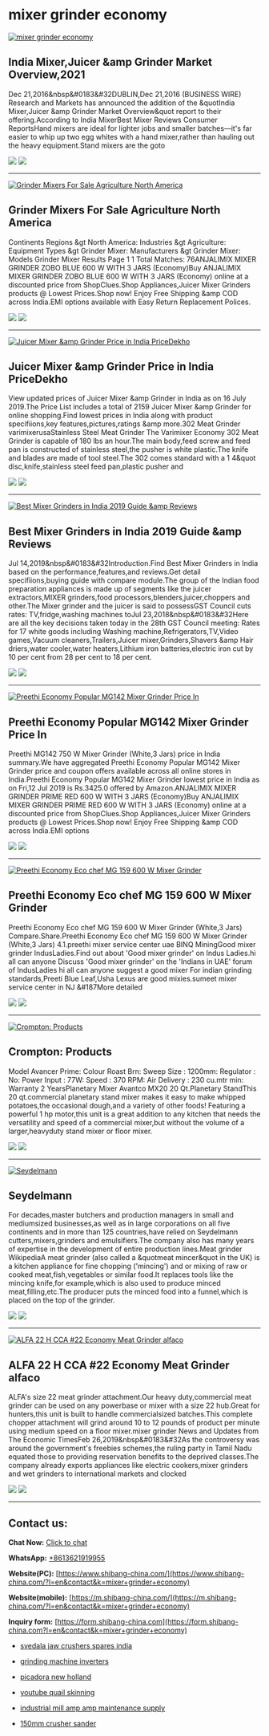 # mixer grinder economy

<a href="https://swt.shibang-china.com/?l=en&img&k=mixer+grinder+economy" target="_blank">![mixer grinder economy](http://static.shibang-china.com/all-800x300/1.jpg)</a>

## India Mixer,Juicer &amp Grinder Market Overview,2021
Dec 21,2016&nbsp&#0183&#32DUBLIN,Dec 21,2016 (BUSINESS WIRE) Research and Markets has announced the addition of the &quotIndia Mixer,Juicer &amp Grinder Market Overview&quot report to their offering.According to India MixerBest Mixer Reviews Consumer ReportsHand mixers are ideal for lighter jobs and smaller batches—it's far easier to whip up two egg whites with a hand mixer,rather than hauling out the heavy equipment.Stand mixers are the goto


<a href="https://whatsapp.shibangsoft.com/WhatsApp.php" target="_blank" title="WhatsApp">![](http://static.shibang-china.com/icon/whatsapp.png)</a> <a href="https://swt.shibang-china.com/?l=en&icon&k=mixer+grinder+economy" target="_blank">![](http://static.shibang-china.com/icon/chat-en.png)</a>

---

<a href="https://swt.shibang-china.com/?l=en&img&k=mixer+grinder+economy" target="_blank">![Grinder Mixers For Sale Agriculture North America](http://static.shibang-china.com/all-800x300/391.jpg)</a>

## Grinder Mixers For Sale Agriculture North America
Continents Regions &gt North America: Industries &gt Agriculture: Equipment Types &gt Grinder Mixer: Manufacturers &gt Grinder Mixer: Models Grinder Mixer Results Page 1 1 Total Matches: 76ANJALIMIX MIXER GRINDER ZOBO BLUE 600 W WITH 3 JARS (Economy)Buy ANJALIMIX MIXER GRINDER ZOBO BLUE 600 W WITH 3 JARS (Economy) online at a discounted price from ShopClues.Shop Appliances,Juicer Mixer Grinders products @ Lowest Prices.Shop now! Enjoy Free Shipping &amp COD across India.EMI options available with Easy Return Replacement Polices.


<a href="https://whatsapp.shibangsoft.com/WhatsApp.php" target="_blank" title="WhatsApp">![](http://static.shibang-china.com/icon/whatsapp.png)</a> <a href="https://swt.shibang-china.com/?l=en&icon&k=mixer+grinder+economy" target="_blank">![](http://static.shibang-china.com/icon/chat-en.png)</a>

---

<a href="https://swt.shibang-china.com/?l=en&img&k=mixer+grinder+economy" target="_blank">![Juicer Mixer &amp Grinder Price in India PriceDekho](http://static.shibang-china.com/all-800x300/1498.jpg)</a>

## Juicer Mixer &amp Grinder Price in India PriceDekho
View updated prices of Juicer Mixer &amp Grinder in India as on 16 July 2019.The Price List includes a total of 2159 Juicer Mixer &amp Grinder for online shopping.Find lowest prices in India along with product specifiions,key features,pictures,ratings &amp more.302 Meat Grinder varimixerusaStainless Steel Meat Grinder The Varimixer Economy 302 Meat Grinder is capable of 180 lbs an hour.The main body,feed screw and feed pan is constructed of stainless steel,the pusher is white plastic.The knife and blades are made of tool steel.The 302 comes standard with a 1 4&quot disc,knife,stainless steel feed pan,plastic pusher and


<a href="https://whatsapp.shibangsoft.com/WhatsApp.php" target="_blank" title="WhatsApp">![](http://static.shibang-china.com/icon/whatsapp.png)</a> <a href="https://swt.shibang-china.com/?l=en&icon&k=mixer+grinder+economy" target="_blank">![](http://static.shibang-china.com/icon/chat-en.png)</a>

---

<a href="https://swt.shibang-china.com/?l=en&img&k=mixer+grinder+economy" target="_blank">![Best Mixer Grinders in India 2019 Guide &amp Reviews](http://static.shibang-china.com/all-800x300/477.jpg)</a>

## Best Mixer Grinders in India 2019 Guide &amp Reviews
Jul 14,2019&nbsp&#0183&#32Introduction.Find Best Mixer Grinders in India based on the performance,features,and reviews.Get detail specifiions,buying guide with compare module.The group of the Indian food preparation appliances is made up of segments like the juicer extractors,MIXER grinders,food processors,blenders,juicer,choppers and other.The Mixer grinder and the juicer is said to possessGST Council cuts rates: TV,fridge,washing machines toJul 23,2018&nbsp&#0183&#32Here are all the key decisions taken today in the 28th GST Council meeting: Rates for 17 white goods including Washing machine,Refrigerators,TV,Video games,Vacuum cleaners,Trailers,Juicer mixer,Grinders,Shavers &amp Hair driers,water cooler,water heaters,Lithium iron batteries,electric iron cut by 10 per cent from 28 per cent to 18 per cent.


<a href="https://whatsapp.shibangsoft.com/WhatsApp.php" target="_blank" title="WhatsApp">![](http://static.shibang-china.com/icon/whatsapp.png)</a> <a href="https://swt.shibang-china.com/?l=en&icon&k=mixer+grinder+economy" target="_blank">![](http://static.shibang-china.com/icon/chat-en.png)</a>

---

<a href="https://swt.shibang-china.com/?l=en&img&k=mixer+grinder+economy" target="_blank">![Preethi Economy Popular MG142 Mixer Grinder Price In](http://static.shibang-china.com/all-800x300/751.jpg)</a>

## Preethi Economy Popular MG142 Mixer Grinder Price In
Preethi MG142 750 W Mixer Grinder (White,3 Jars) price in India summary.We have aggregated Preethi Economy Popular MG142 Mixer Grinder price and coupon offers available across all online stores in India.Preethi Economy Popular MG142 Mixer Grinder lowest price in India as on Fri,12 Jul 2019 is Rs.3425.0 offered by Amazon.ANJALIMIX MIXER GRINDER PRIME RED 600 W WITH 3 JARS (Economy)Buy ANJALIMIX MIXER GRINDER PRIME RED 600 W WITH 3 JARS (Economy) online at a discounted price from ShopClues.Shop Appliances,Juicer Mixer Grinders products @ Lowest Prices.Shop now! Enjoy Free Shipping &amp COD across India.EMI options


<a href="https://whatsapp.shibangsoft.com/WhatsApp.php" target="_blank" title="WhatsApp">![](http://static.shibang-china.com/icon/whatsapp.png)</a> <a href="https://swt.shibang-china.com/?l=en&icon&k=mixer+grinder+economy" target="_blank">![](http://static.shibang-china.com/icon/chat-en.png)</a>

---

<a href="https://swt.shibang-china.com/?l=en&img&k=mixer+grinder+economy" target="_blank">![Preethi Economy Eco chef MG 159 600 W Mixer Grinder](http://static.shibang-china.com/all-800x300/359.jpg)</a>

## Preethi Economy Eco chef MG 159 600 W Mixer Grinder
Preethi Economy Eco chef MG 159 600 W Mixer Grinder (White,3 Jars) Compare.Share.Preethi Economy Eco chef MG 159 600 W Mixer Grinder (White,3 Jars) 4.1.preethi mixer service center uae BINQ MiningGood mixer grinder IndusLadies.Find out about 'Good mixer grinder' on Indus Ladies.hi all can anyone Discuss 'Good mixer grinder' on the 'Indians in UAE' forum of IndusLadies hi all can anyone suggest a good mixer For indian grinding standards,Preeti Blue Leaf,Usha Lexus are good mixies.sumeet mixer service center in NJ &#187More detailed


<a href="https://whatsapp.shibangsoft.com/WhatsApp.php" target="_blank" title="WhatsApp">![](http://static.shibang-china.com/icon/whatsapp.png)</a> <a href="https://swt.shibang-china.com/?l=en&icon&k=mixer+grinder+economy" target="_blank">![](http://static.shibang-china.com/icon/chat-en.png)</a>

---

<a href="https://swt.shibang-china.com/?l=en&img&k=mixer+grinder+economy" target="_blank">![Crompton: Products](http://static.shibang-china.com/all-800x300/957.jpg)</a>

## Crompton: Products
Model Avancer Prime: Colour Roast Brn: Sweep Size : 1200mm: Regulator : No: Power Input : 77W: Speed : 370 RPM: Air Delivery : 230 cu.mtr min: Warranty 2 YearsPlanetary Mixer Avantco MX20 20 Qt.Planetary StandThis 20 qt.commercial planetary stand mixer makes it easy to make whipped potatoes,the occasional dough,and a variety of other foods! Featuring a powerful 1 hp motor,this unit is a great addition to any kitchen that needs the versatility and speed of a commercial mixer,but without the volume of a larger,heavyduty stand mixer or floor mixer.


<a href="https://whatsapp.shibangsoft.com/WhatsApp.php" target="_blank" title="WhatsApp">![](http://static.shibang-china.com/icon/whatsapp.png)</a> <a href="https://swt.shibang-china.com/?l=en&icon&k=mixer+grinder+economy" target="_blank">![](http://static.shibang-china.com/icon/chat-en.png)</a>

---

<a href="https://swt.shibang-china.com/?l=en&img&k=mixer+grinder+economy" target="_blank">![Seydelmann](http://static.shibang-china.com/all-800x300/1374.jpg)</a>

## Seydelmann
For decades,master butchers and production managers in small and mediumsized businesses,as well as in large corporations on all five continents and in more than 125 countries,have relied on Seydelmann cutters,mixers,grinders and emulsifiers.The company also has many years of expertise in the development of entire production lines.Meat grinder WikipediaA meat grinder (also called a &quotmeat mincer&quot in the UK) is a kitchen appliance for fine chopping ('mincing') and or mixing of raw or cooked meat,fish,vegetables or similar food.It replaces tools like the mincing knife,for example,which is also used to produce minced meat,filling,etc.The producer puts the minced food into a funnel,which is placed on the top of the grinder.


<a href="https://whatsapp.shibangsoft.com/WhatsApp.php" target="_blank" title="WhatsApp">![](http://static.shibang-china.com/icon/whatsapp.png)</a> <a href="https://swt.shibang-china.com/?l=en&icon&k=mixer+grinder+economy" target="_blank">![](http://static.shibang-china.com/icon/chat-en.png)</a>

---

<a href="https://swt.shibang-china.com/?l=en&img&k=mixer+grinder+economy" target="_blank">![ALFA 22 H CCA #22 Economy Meat Grinder alfaco](http://static.shibang-china.com/all-800x300/1500.jpg)</a>

## ALFA 22 H CCA #22 Economy Meat Grinder alfaco
ALFA's size 22 meat grinder attachment.Our heavy duty,commercial meat grinder can be used on any powerbase or mixer with a size 22 hub.Great for hunters,this unit is built to handle commercialsized batches.This complete chopper attachment will grind around 10 to 12 pounds of product per minute using medium speed on a floor mixer.mixer grinder News and Updates from The Economic TimesFeb 26,2019&nbsp&#0183&#32As the controversy was around the government's freebies schemes,the ruling party in Tamil Nadu equated those to providing reservation benefits to the deprived classes.The company already exports appliances like electric cookers,mixer grinders and wet grinders to international markets and clocked


<a href="https://whatsapp.shibangsoft.com/WhatsApp.php" target="_blank" title="WhatsApp">![](http://static.shibang-china.com/icon/whatsapp.png)</a> <a href="https://swt.shibang-china.com/?l=en&icon&k=mixer+grinder+economy" target="_blank">![](http://static.shibang-china.com/icon/chat-en.png)</a>

---
## Contact us:

**Chat Now:** [Click to chat](https://swt.shibang-china.com?l=en&contact&k=mixer+grinder+economy)

**WhatsApp:**  [+8613621919955](https://whatsapp.shibangsoft.com/WhatsApp.php)

**Website(PC):** [https://www.shibang-china.com/](https://www.shibang-china.com/?l=en&contact&k=mixer+grinder+economy)

**Website(mobile):** [https://m.shibang-china.com/](https://m.shibang-china.com/?l=en&contact&k=mixer+grinder+economy)

**Inquiry form:** [https://form.shibang-china.com](https://form.shibang-china.com?l=en&contact&k=mixer+grinder+economy)

* [svedala jaw crushers spares india](../111/svedala%20jaw%20crushers%20spares%20india.md)

* [grinding machine inverters](../122/grinding%20machine%20inverters.md)

* [picadora new holland](../118/picadora%20new%20holland.md)

* [youtube quail skinning](../112/youtube%20quail%20skinning.md)

* [industrial mill amp amp maintenance supply](../119/industrial%20mill%20amp%20amp%20maintenance%20supply.md)

* [150mm crusher sander](../125/150mm%20crusher%20sander.md)
